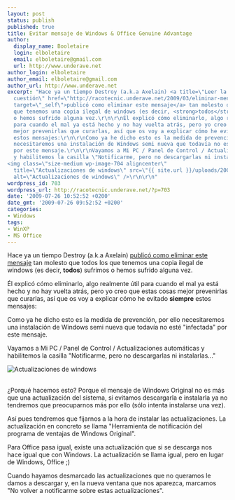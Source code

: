 ```yaml
---
layout: post
status: publish
published: true
title: Evitar mensaje de Windows & Office Genuine Advantage
author:
  display_name: Booletaire
  login: elboletaire
  email: elboletaire@gmail.com
  url: http://www.underave.net
author_login: elboletaire
author_email: elboletaire@gmail.com
author_url: http://www.underave.net
excerpt: "Hace ya un tiempo Destroy (a.k.a Axelain) <a title=\"Leer la entrada en
  cuestión\" href=\"http://racotecnic.underave.net/2009/03/eliminar-mensaje-de-copia-pirata-de-windows-genuine-advantage/\"
  target=\"_self\">publicó como eliminar este mensaje</a> tan molesto que todos los
  que tenemos una copia ilegal de windows (es decir, <strong>todos</strong>) sufrimos
  o hemos sufrido alguna vez.\r\n\r\nÉl explicó cómo eliminarlo, algo realmente útil
  para cuando el mal ya está hecho y no hay vuelta atrás, pero yo creo que estas cosas
  mejor prevenirlas que curarlas, así que os voy a explicar cómo he evitado <strong>siempre</strong>
  estos mensajes:\r\n\r\nComo ya he dicho esto es la medida de prevención, por ello
  necesitaremos una instalación de Windows semi nueva que todavía no esté \"infectada\"
  por este mensaje.\r\n\r\nVayamos a Mi PC / Panel de Control / Actualizaciones automáticas
  y habilitemos la casilla \"Notificarme, pero no descargarlas ni instalarlas...\"\r\n
<img class=\"size-medium wp-image-704 aligncenter\"
  title=\"Actualizaciones de windows\" src=\"{{ site.url }}/uploads/2009/07/Captura.png\"
  alt=\"Actualizaciones de windows\" />\r\n\r\n"
wordpress_id: 703
wordpress_url: http://racotecnic.underave.net/?p=703
date: '2009-07-26 10:52:52 +0200'
date_gmt: '2009-07-26 09:52:52 +0200'
categories:
- Windows
tags:
- WinXP
- MS Office
---
```


Hace ya un tiempo Destroy (a.k.a Axelain) <a title="Leer la entrada en cuestión" href="http://racotecnic.underave.net/2009/03/eliminar-mensaje-de-copia-pirata-de-windows-genuine-advantage/" target="_self">publicó como eliminar este mensaje</a> tan molesto que todos los que tenemos una copia ilegal de windows (es decir, <strong>todos</strong>) sufrimos o hemos sufrido alguna vez.

Él explicó cómo eliminarlo, algo realmente útil para cuando el mal ya está hecho y no hay vuelta atrás, pero yo creo que estas cosas mejor prevenirlas que curarlas, así que os voy a explicar cómo he evitado <strong>siempre</strong> estos mensajes:

Como ya he dicho esto es la medida de prevención, por ello necesitaremos una instalación de Windows semi nueva que todavía no esté "infectada" por este mensaje.

Vayamos a Mi PC / Panel de Control / Actualizaciones automáticas y habilitemos la casilla "Notificarme, pero no descargarlas ni instalarlas..."

<img class="size-medium wp-image-704 aligncenter" title="Actualizaciones de windows" src="{{ site.url }}/uploads/2009/07/Captura.png" alt="Actualizaciones de windows" />

<a id="more"></a><a id="more-703"></a><br />
¿Porqué hacemos esto? Porque el mensaje de Windows Original no es más que una actualización del sistema, si evitamos descargarla e instalarla ya no tendremos que preocuparnos más por ello (sólo intenta instalarse una vez).

Así pues tendremos que fijarnos a la hora de instalar las actualizaciones. La actualización en concreto se llama "Herramienta de notificación del programa de ventajas de Windows Original".

Para Office pasa igual, existe una actualización que si se descarga nos hace igual que con Windows. La actualización se llama igual, pero en lugar de Windows, Office ;)

Cuando hayamos desmarcado las actualizaciones que no queramos le damos a descargar y, en la nueva ventana que nos aparezca, marcamos "No volver a notificarme sobre estas actualizaciones".
